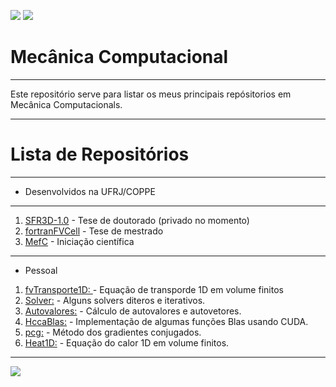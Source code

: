 ![](https://img.shields.io/github/last-commit/HenriqueCCdA/bootCampAluraDataScience?style=plasti&ccolor=blue)
![](https://img.shields.io/badge/Autor-Henrique%20C%20C%20de%20Andrade-blue)


# Mecânica Computacional 
---

Este repositório serve para listar os meus principais repósitorios em Mecânica Computacionals.

---
# Lista de Repositórios
---

* Desenvolvidos na UFRJ/COPPE
---
1. [SFR3D-1.0](https://github.com/HenriqueCCdA/SFR3D-1.0) - Tese de doutorado (privado no momento)
2. [fortranFVCell](https://github.com/HenriqueCCdA/fortranFVCell) - Tese de mestrado
3. [MefC](https://github.com/HenriqueCCdA/MefC) - Iniciação científica

---
* Pessoal

1.  [fvTransporte1D: ](https://github.com/HenriqueCCdA/fvTransporte1D) - Equação de transporde 1D em volume finitos 
2.  [Solver:](https://github.com/HenriqueCCdA/Solvers) - Alguns solvers diteros e iterativos. 
3.  [Autovalores:](https://github.com/HenriqueCCdA/Autovalores) - Cálculo de autovalores e autovetores. 
4.  [HccaBlas:](https://github.com/HenriqueCCdA/HccaBlas) - Implementação de algumas funções Blas usando CUDA.
5.  [pcg:](https://github.com/HenriqueCCdA/pcg) - Método dos gradientes conjugados. 
6.  [Heat1D:](https://github.com/HenriqueCCdA/Heat1D) - Equação do calor 1D em volume finitos. 

---

[<img src="https://img.shields.io/badge/mail-EA4335?style=flat-square&logo=Gmail&logoColor=white" />](henrique.ccda@gmail.com)
